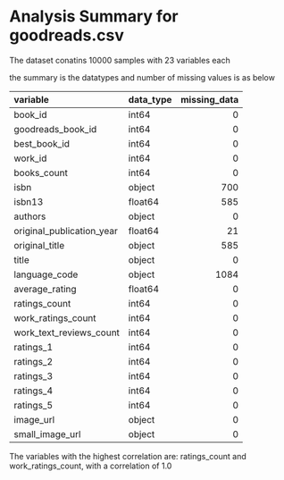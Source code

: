# Analysis Summary for goodreads.csv

The dataset conatins 10000 samples with 23 variables each

the summary is the datatypes and number of missing values is as below

| variable                  | data_type   |   missing_data |
|:--------------------------|:------------|---------------:|
| book_id                   | int64       |              0 |
| goodreads_book_id         | int64       |              0 |
| best_book_id              | int64       |              0 |
| work_id                   | int64       |              0 |
| books_count               | int64       |              0 |
| isbn                      | object      |            700 |
| isbn13                    | float64     |            585 |
| authors                   | object      |              0 |
| original_publication_year | float64     |             21 |
| original_title            | object      |            585 |
| title                     | object      |              0 |
| language_code             | object      |           1084 |
| average_rating            | float64     |              0 |
| ratings_count             | int64       |              0 |
| work_ratings_count        | int64       |              0 |
| work_text_reviews_count   | int64       |              0 |
| ratings_1                 | int64       |              0 |
| ratings_2                 | int64       |              0 |
| ratings_3                 | int64       |              0 |
| ratings_4                 | int64       |              0 |
| ratings_5                 | int64       |              0 |
| image_url                 | object      |              0 |
| small_image_url           | object      |              0 |

The variables with the highest correlation are: ratings_count and work_ratings_count, with a correlation of 1.0

